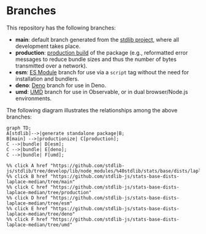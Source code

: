<!--

@license Apache-2.0

Copyright (c) 2022 The Stdlib Authors.

Licensed under the Apache License, Version 2.0 (the "License");
you may not use this file except in compliance with the License.
You may obtain a copy of the License at

    http://www.apache.org/licenses/LICENSE-2.0

Unless required by applicable law or agreed to in writing, software
distributed under the License is distributed on an "AS IS" BASIS,
WITHOUT WARRANTIES OR CONDITIONS OF ANY KIND, either express or implied.
See the License for the specific language governing permissions and
limitations under the License.

-->

# Branches

This repository has the following branches:

-   **main**: default branch generated from the [stdlib project][stdlib-url], where all development takes place.
-   **production**: [production build][production-url] of the package (e.g., reformatted error messages to reduce bundle sizes and thus the number of bytes transmitted over a network).
-   **esm**: [ES Module][esm-url] branch for use via a `script` tag without the need for installation and bundlers.
-   **deno**: [Deno][deno-url] branch for use in Deno.
-   **umd**: [UMD][umd-url] branch for use in Observable, or in dual browser/Node.js environments.

The following diagram illustrates the relationships among the above branches:

```mermaid
graph TD;
A[stdlib]-->|generate standalone package|B;
B[main] -->|productionize| C[production];
C -->|bundle| D[esm];
C -->|bundle| E[deno];
C -->|bundle| F[umd];

%% click A href "https://github.com/stdlib-js/stdlib/tree/develop/lib/node_modules/%40stdlib/stats/base/dists/laplace/median"
%% click B href "https://github.com/stdlib-js/stats-base-dists-laplace-median/tree/main"
%% click C href "https://github.com/stdlib-js/stats-base-dists-laplace-median/tree/production"
%% click D href "https://github.com/stdlib-js/stats-base-dists-laplace-median/tree/esm"
%% click E href "https://github.com/stdlib-js/stats-base-dists-laplace-median/tree/deno"
%% click F href "https://github.com/stdlib-js/stats-base-dists-laplace-median/tree/umd"
```

[stdlib-url]: https://github.com/stdlib-js/stdlib/tree/develop/lib/node_modules/%40stdlib/stats/base/dists/laplace/median
[production-url]: https://github.com/stdlib-js/stats-base-dists-laplace-median/tree/production
[deno-url]: https://github.com/stdlib-js/stats-base-dists-laplace-median/tree/deno
[umd-url]: https://github.com/stdlib-js/stats-base-dists-laplace-median/tree/umd
[esm-url]: https://github.com/stdlib-js/stats-base-dists-laplace-median/tree/esm